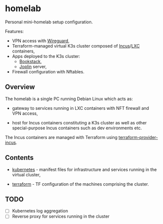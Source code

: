 # homelab

Personal mini-homelab setup configuration.

Features:

* VPN access with [Wireguard](https://www.wireguard.com/),
* Terraform-managed virtual K3s cluster composed of [Incus](https://linuxcontainers.org/incus/introduction/)/[LXC](https://linuxcontainers.org/lxc/introduction/) containers,
* Apps deployed to the K3s cluster:
  * [Bookstack](https://www.bookstackapp.com/),
  * [Joplin](https://joplinapp.org/) server,
* Firewall configuration with Nftables.

## Overview

The homelab is a single PC running Debian Linux which acts as:

* gateway to services running in LXC containers with NFT firewall and VPN access,

* host for Incus containers constituting a K3s cluster as well as other special-purpose Incus containers such as dev environments etc.

The Incus containers are managed with Terraform using [terraform-provider-incus](https://registry.terraform.io/providers/lxc/incus/latest/docs).

## Contents

* [kubernetes](kubernetes/README.md) - manifest files for infrastructure and services running in the virtual cluster,

* [terraform](terraform/README.md) - TF configuration of the machines comprising the cluster.

## TODO

* [ ] Kubernetes log aggregation
* [ ] Reverse proxy for services running in the cluster
